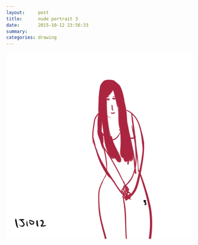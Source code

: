 ```yaml
---
layout:     post
title:      nude portrait 3
date:       2015-10-12 23:56:33
summary:    
categories: drawing
---
```

![nude portrait 3](/images/blog/nude-portrait-3.png "fire of my loins.")
